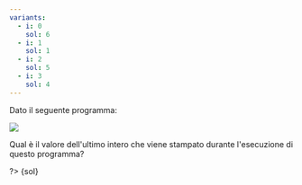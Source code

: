 ```yaml
---
variants:
  - i: 0
    sol: 6
  - i: 1
    sol: 1
  - i: 2
    sol: 5
  - i: 3
    sol: 4
---
```


Dato il seguente programma:

![](es8-{i}.svg?s=2)

Qual è il valore dell'ultimo intero che viene stampato durante l'esecuzione di questo programma?

?> {sol}
